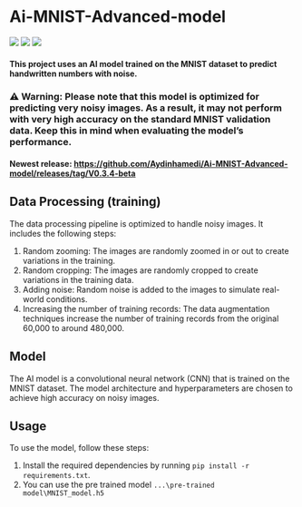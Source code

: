 # Ai-MNIST-Advanced-model
<img src="https://img.shields.io/badge/Python-FFD43B?style=for-the-badge&logo=python&logoColor=blue"/> <img src="https://img.shields.io/badge/TensorFlow-FF6F00?style=for-the-badge&logo=tensorflow&logoColor=white"/> <img src="https://img.shields.io/badge/Keras-FF0000?style=for-the-badge&logo=keras&logoColor=white"/>

#### This project uses an AI model trained on the MNIST dataset to predict handwritten numbers with noise.
### ⚠️ Warning: Please note that this model is optimized for predicting very noisy images. As a result, it may not perform with very high accuracy on the standard MNIST validation data. Keep this in mind when evaluating the model’s performance.
#### Newest release: https://github.com/Aydinhamedi/Ai-MNIST-Advanced-model/releases/tag/V0.3.4-beta
## Data Processing (training)

The data processing pipeline is optimized to handle noisy images. It includes the following steps:
1. Random zooming: The images are randomly zoomed in or out to create variations in the training.
2. Random cropping: The images are randomly cropped to create variations in the training data.
3. Adding noise: Random noise is added to the images to simulate real-world conditions.
4. Increasing the number of training records: The data augmentation techniques increase the number of training records from the original 60,000 to around 480,000.

## Model

The AI model is a convolutional neural network (CNN) that is trained on the MNIST dataset. The model architecture and hyperparameters are chosen to achieve high accuracy on noisy images.

## Usage

To use the model, follow these steps:
1. Install the required dependencies by running `pip install -r requirements.txt`.
2. You can use the pre trained model `...\pre-trained model\MNIST_model.h5`<br />


